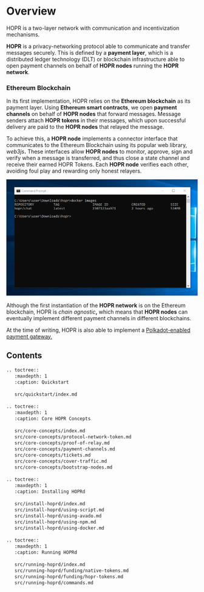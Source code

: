 # Overview

HOPR is a two-layer network with communication and incentivization mechanisms.

**HOPR** is a privacy-networking protocol able to communicate and transfer messages securely. This is defined by a **payment layer**, which is a distributed ledger technology \(DLT\) or blockchain infrastructure able to open payment channels on behalf of **HOPR nodes** running the **HOPR network**.

### Ethereum Blockchain

In its first implementation, HOPR relies on the **Ethereum blockchain** as its payment layer. Using **Ethereum smart contracts**, we open **payment channels** on behalf of **HOPR nodes** that forward messages. Message senders attach **HOPR** **tokens** in their messages, which upon successful delivery are paid to the **HOPR nodes** that relayed the message.

To achieve this, a **HOPR node** implements a connector interface that communicates to the Ethereum Blockchain using its popular web library, _web3js_**.** These interfaces allow **HOPR nodes** to monitor, approve, sign and verify when a message is transferred, and thus close a state channel and receive their earned HOPR Tokens. Each **HOPR node** verifies each other, avoiding foul play and rewarding only honest relayers.

![HOPR Protocol Ethereum Blockchain connector architecture](./images/image.png)

Although the first instantiation of the **HOPR network** is on the Ethereum blockchain, HOPR is _chain agnostic_**,** which means that **HOPR nodes** can eventually implement different payment channels in different blockchains.

At the time of writing, HOPR is also able to implement a [Polkadot-enabled payment gateway.](https://github.com/hoprnet/hopr-polkadot)

## Contents

```eval_rst
.. toctree::
   :maxdepth: 1
   :caption: Quickstart

   src/quickstart/index.md

.. toctree::
   :maxdepth: 1
   :caption: Core HOPR Concepts

   src/core-concepts/index.md
   src/core-concepts/protocol-network-token.md
   src/core-concepts/proof-of-relay.md
   src/core-concepts/payment-channels.md
   src/core-concepts/tickets.md
   src/core-concepts/cover-traffic.md
   src/core-concepts/bootstrap-nodes.md

.. toctree::
   :maxdepth: 1
   :caption: Installing HOPRd

   src/install-hoprd/index.md
   src/install-hoprd/using-script.md
   src/install-hoprd/using-avado.md
   src/install-hoprd/using-npm.md
   src/install-hoprd/using-docker.md

.. toctree::
   :maxdepth: 1
   :caption: Running HOPRd

   src/running-hoprd/index.md
   src/running-hoprd/funding/native-tokens.md
   src/running-hoprd/funding/hopr-tokens.md
   src/running-hoprd/commands.md
```
